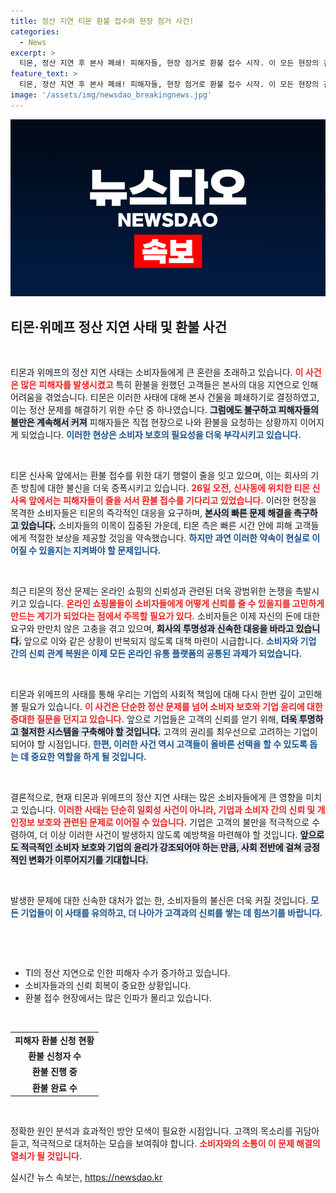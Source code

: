 ```yaml
---
title: 정산 지연 티몬 환불 접수와 현장 점거 사건!
categories:
  - News
excerpt: >
  티몬, 정산 지연 후 본사 폐쇄! 피해자들, 현장 점거로 환불 접수 시작. 이 모든 현장의 긴박한 상황을 생생히 전합니다. 클릭하고 자세히 알아보세요!
feature_text: >
  티몬, 정산 지연 후 본사 폐쇄! 피해자들, 현장 점거로 환불 접수 시작. 이 모든 현장의 긴박한 상황을 생생히 전합니다. 클릭하고 자세히 알아보세요!
image: '/assets/img/newsdao_breakingnews.jpg'
---
```


<p><img src="/assets/img/newsdao_breakingnews.jpg" alt="koreaapp 속보" /></p>

<h2 data-ke-size="size26">티몬·위메프 정산 지연 사태 및 환불 사건</h2>

<p data-ke-size="size16">&nbsp;</p>

<p>티몬과 위메프의 정산 지연 사태는 소비자들에게 큰 혼란을 초래하고 있습니다. <b><span style="color: #ee2323;">이 사건은 많은 피해자를 발생시켰고</span></b> 특히 환불을 원했던 고객들은 본사의 대응 지연으로 인해 어려움을 겪었습니다. 티몬은 이러한 사태에 대해 본사 건물을 폐쇄하기로 결정하였고, 이는 정산 문제를 해결하기 위한 수단 중 하나였습니다. <b><span style="background-color: #21538527;">그럼에도 불구하고 피해자들의 불만은 계속해서 커져</span></b> 피해자들은 직접 현장으로 나와 환불을 요청하는 상황까지 이어지게 되었습니다. <b><span style="color: #1a5490;">이러한 현상은 소비자 보호의 필요성을 더욱 부각시키고 있습니다.</span></b></p>

<p data-ke-size="size16">&nbsp;</p>

<p>티몬 신사옥 앞에서는 환불 접수를 위한 대기 행렬이 줄을 잇고 있으며, 이는 회사의 기존 방침에 대한 불신을 더욱 증폭시키고 있습니다. <b><span style="color: #ee2323;">26일 오전, 신사동에 위치한 티몬 신사옥 앞에서는 피해자들이 줄을 서서 환불 접수를 기다리고 있었습니다.</span></b> 이러한 현장을 목격한 소비자들은 티몬의 즉각적인 대응을 요구하며, <b><span style="background-color: #21538527;">본사의 빠른 문제 해결을 촉구하고 있습니다.</span></b> 소비자들의 이목이 집중된 가운데, 티몬 측은 빠른 시간 안에 피해 고객들에게 적절한 보상을 제공할 것임을 약속했습니다. <b><span style="color: #1a5490;">하지만 과연 이러한 약속이 현실로 이어질 수 있을지는 지켜봐야 할 문제입니다.</span></b></p>

<p data-ke-size="size16">&nbsp;</p>

<p>최근 티몬의 정산 문제는 온라인 쇼핑의 신뢰성과 관련된 더욱 광범위한 논쟁을 촉발시키고 있습니다. <b><span style="color: #ee2323;">온라인 쇼핑몰들이 소비자들에게 어떻게 신뢰를 줄 수 있을지를 고민하게 만드는 계기가 되었다는 점에서 주목할 필요가 있다.</span></b> 소비자들은 이제 자신의 돈에 대한 요구와 만만치 않은 고충을 겪고 있으며, <b><span style="background-color: #21538527;">회사의 투명성과 신속한 대응을 바라고 있습니다.</span></b> 앞으로 이와 같은 상황이 반복되지 않도록 대책 마련이 시급합니다. <b><span style="color: #1a5490;">소비자와 기업 간의 신뢰 관계 복원은 이제 모든 온라인 유통 플랫폼의 공통된 과제가 되었습니다.</span></b></p>

<p data-ke-size="size16">&nbsp;</p>

<p>티몬과 위메프의 사태를 통해 우리는 기업의 사회적 책임에 대해 다시 한번 깊이 고민해볼 필요가 있습니다. <b><span style="color: #ee2323;">이 사건은 단순한 정산 문제를 넘어 소비자 보호와 기업 윤리에 대한 중대한 질문을 던지고 있습니다.</span></b> 앞으로 기업들은 고객의 신뢰를 얻기 위해, <b><span style="background-color: #21538527;">더욱 투명하고 철저한 시스템을 구축해야 할 것입니다.</span></b> 고객의 권리를 최우선으로 고려하는 기업이 되어야 할 시점입니다. <b><span style="color: #1a5490;">한편, 이러한 사건 역시 고객들이 올바른 선택을 할 수 있도록 돕는 데 중요한 역할을 하게 될 것입니다.</span></b></p>

<p data-ke-size="size16">&nbsp;</p>

<p>결론적으로, 현재 티몬과 위메프의 정산 지연 사태는 많은 소비자들에게 큰 영향을 미치고 있습니다. <b><span style="color: #ee2323;">이러한 사태는 단순히 일회성 사건이 아니라, 기업과 소비자 간의 신뢰 및 개인정보 보호와 관련된 문제로 이어질 수 있습니다.</span></b> 기업은 고객의 불만을 적극적으로 수렴하여, 더 이상 이러한 사건이 발생하지 않도록 예방책을 마련해야 할 것입니다. <b><span style="background-color: #21538527;">앞으로도 적극적인 소비자 보호와 기업의 윤리가 강조되어야 하는 만큼, 사회 전반에 걸쳐 긍정적인 변화가 이루어지기를 기대합니다.</span></b> </p>

<p data-ke-size="size16">&nbsp;</p>

<p>발생한 문제에 대한 신속한 대처가 없는 한, 소비자들의 불신은 더욱 커질 것입니다. <b><span style="color: #1a5490;">모든 기업들이 이 사태를 유의하고, 더 나아가 고객과의 신뢰를 쌓는 데 힘쓰기를 바랍니다.</span></b></p>

<p data-ke-size="size16">&nbsp;</p>

<p data-ke-size="size16">&nbsp;</p>

<ul>
  <li>TI의 정산 지연으로 인한 피해자 수가 증가하고 있습니다.</li>
  <li>소비자들과의 신뢰 회복이 중요한 상황입니다.</li>
  <li>환불 접수 현장에서는 많은 인파가 몰리고 있습니다.</li>
</ul>

<p data-ke-size="size16">&nbsp;</p>

<table style="width: 100%;">
  <tbody>
    <tr>
      <td style="text-align: center; height: 17px;"><b>피해자 환불 신청 현황</b></td>
    </tr>
    <tr>
      <td style="text-align: center; height: 17px;"><b>환불 신청자 수</b></td>
    </tr>
    <tr>
      <td style="text-align: center; height: 17px;"><b>환불 진행 중</b></td>
    </tr>
    <tr>
      <td style="text-align: center; height: 17px;"><b>환불 완료 수</b></td>
    </tr>
  </tbody>
</table>

<p data-ke-size="size16">&nbsp;</p> 

<p>정확한 원인 분석과 효과적인 방안 모색이 필요한 시점입니다. 고객의 목소리를 귀담아 듣고, 적극적으로 대처하는 모습을 보여줘야 합니다. <b><span style="color: #ee2323;">소비자와의 소통이 이 문제 해결의 열쇠가 될 것입니다.</span></b> </p>
실시간 뉴스 속보는, <a href="https://newsdao.kr" rel="dofollow">https://newsdao.kr</a>


